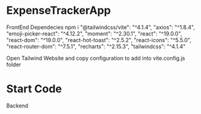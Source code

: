 # ExpenseTrackerApp
FrontEnd Dependecies
npm i "@tailwindcss/vite": "^4.1.4",
    "axios": "^1.8.4",
    "emoji-picker-react": "^4.12.2",
    "moment": "^2.30.1",
    "react": "^19.0.0",
    "react-dom": "^19.0.0",
    "react-hot-toast": "^2.5.2",
    "react-icons": "^5.5.0",
    "react-router-dom": "^7.5.1",
    "recharts": "^2.15.3",
    "tailwindcss": "^4.1.4"

Open Tailwind Website and copy configuration to add into vite.config.js folder

# Start Code

Backend
